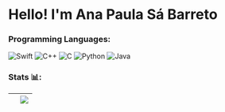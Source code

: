 # Hello! I'm Ana Paula Sá Barreto 

### Programming Languages:

![Swift](https://img.shields.io/badge/-swift-F05138?logo=swift&logoColor=white&style=for-the-badge)
![C++](https://img.shields.io/badge/c++-%2300599C.svg?style=for-the-badge&logo=c%2B%2B&logoColor=white)
![C](https://img.shields.io/badge/c-%2300599C.svg?style=for-the-badge&logo=c&logoColor=white) 
![Python](https://img.shields.io/badge/Python-3776AB?logo=python&logoColor=white&style=for-the-badge)
![Java](https://img.shields.io/badge/Java-ED8B00?style=for-the-badge&logo=openjdk&logoColor=white)

### Stats 📊:
| </a> | <a href="https://github.com/anapsa/github-readme-stats"><img align="center" src="https://github-readme-stats.vercel.app/api/top-langs/?username=anapsa&layout=compact&theme=buefy&hide_border=true" /></a> |
| ------------- | ------------- |
